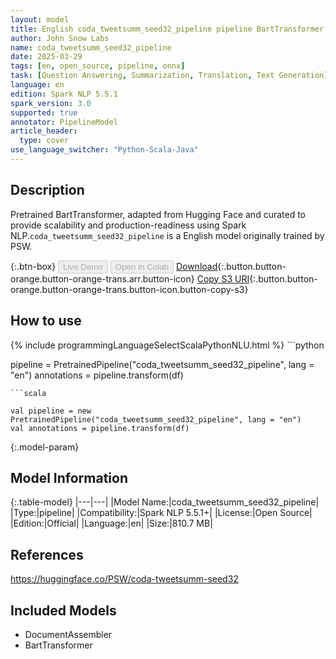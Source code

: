 ```yaml
---
layout: model
title: English coda_tweetsumm_seed32_pipeline pipeline BartTransformer from PSW
author: John Snow Labs
name: coda_tweetsumm_seed32_pipeline
date: 2025-03-29
tags: [en, open_source, pipeline, onnx]
task: [Question Answering, Summarization, Translation, Text Generation]
language: en
edition: Spark NLP 5.5.1
spark_version: 3.0
supported: true
annotator: PipelineModel
article_header:
  type: cover
use_language_switcher: "Python-Scala-Java"
---
```


## Description

Pretrained BartTransformer, adapted from Hugging Face and curated to provide scalability and production-readiness using Spark NLP.`coda_tweetsumm_seed32_pipeline` is a English model originally trained by PSW.

{:.btn-box}
<button class="button button-orange" disabled>Live Demo</button>
<button class="button button-orange" disabled>Open in Colab</button>
[Download](https://s3.amazonaws.com/auxdata.johnsnowlabs.com/public/models/coda_tweetsumm_seed32_pipeline_en_5.5.1_3.0_1743209990749.zip){:.button.button-orange.button-orange-trans.arr.button-icon}
[Copy S3 URI](s3://auxdata.johnsnowlabs.com/public/models/coda_tweetsumm_seed32_pipeline_en_5.5.1_3.0_1743209990749.zip){:.button.button-orange.button-orange-trans.button-icon.button-copy-s3}

## How to use



<div class="tabs-box" markdown="1">
{% include programmingLanguageSelectScalaPythonNLU.html %}
```python

pipeline = PretrainedPipeline("coda_tweetsumm_seed32_pipeline", lang = "en")
annotations =  pipeline.transform(df)   

```
```scala

val pipeline = new PretrainedPipeline("coda_tweetsumm_seed32_pipeline", lang = "en")
val annotations = pipeline.transform(df)

```
</div>

{:.model-param}
## Model Information

{:.table-model}
|---|---|
|Model Name:|coda_tweetsumm_seed32_pipeline|
|Type:|pipeline|
|Compatibility:|Spark NLP 5.5.1+|
|License:|Open Source|
|Edition:|Official|
|Language:|en|
|Size:|810.7 MB|

## References

https://huggingface.co/PSW/coda-tweetsumm-seed32

## Included Models

- DocumentAssembler
- BartTransformer